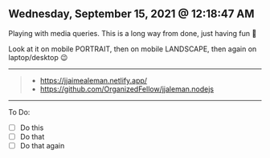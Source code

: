 ## Wednesday, September 15, 2021 @ 12:18:47 AM

Playing with media queries. This is a long way from done, just having fun 🤪

Look at it on mobile PORTRAIT, then on mobile LANDSCAPE, then again on laptop/desktop 😉

---

> -   https://jjaimealeman.netlify.app/
> -   https://github.com/OrganizedFellow/jjaleman.nodejs

---

To Do:

-   [ ] Do this
-   [ ] Do that
-   [ ] Do that again
